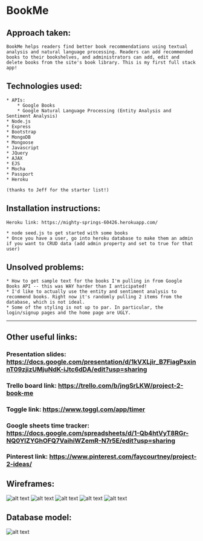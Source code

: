 # BookMe

## Approach taken:
```
BookMe helps readers find better book recommendations using textual analysis and natural language processing. Readers can add recommended books to their bookshelves, and administrators can add, edit and delete books from the site's book library. This is my first full stack app!

```

## Technologies used:
```
* APIs:
	* Google Books
	* Google Natural Language Processing (Entity Analysis and Sentiment Analysis)
* Node.js
* Express
* Bootstrap
* MongoDB
* Mongoose
* Javascript
* JQuery
* AJAX
* EJS
* Mocha 
* Passport
* Heroku

(thanks to Jeff for the starter list!)
```

## Installation instructions:
```
Heroku link: https://mighty-springs-60426.herokuapp.com/

* node seed.js to get started with some books
* Once you have a user, go into heroku database to make them an admin if you want to CRUD data (add admin property and set to true for that user) 

```

## Unsolved problems:
```
* How to get sample text for the books I'm pulling in from Google Books API -- this was WAY harder than I anticipated!
* I'd like to actually use the entity and sentiment analysis to recommend books. Right now it's randomly pulling 2 items from the database, which is not ideal.
* Some of the styling is not up to par. In particular, the login/signup pages and the home page are UGLY.
```
------------------------------------------------------------------------

## Other useful links:

### Presentation slides: https://docs.google.com/presentation/d/1kVXLjir_B7FiagPsxinnT09zjizUMjuNdK-iJtc6dDA/edit?usp=sharing

### Trello board link: https://trello.com/b/jngSrLKW/project-2-book-me

### Toggle link: https://www.toggl.com/app/timer

### Google sheets time tracker: https://docs.google.com/spreadsheets/d/1-Qb4htVyT8RGr-NQ0YlZYGhOFQ7VaihiWZemR-N7r5E/edit?usp=sharing

### Pinterest link: https://www.pinterest.com/faycourtney/project-2-ideas/

## Wireframes: 
![alt text](wireframes/bookme_wireframes_1.jpg "BookMe Wireframe Home page")
![alt text](wireframes/bookme_wireframes_2.jpg "BookMe Wireframe Book Recommendation page")
![alt text](wireframes/bookme_wireframes_3.jpg "BookMe Wireframe Login page")
![alt text](wireframes/bookme_wireframes_4.jpg "BookMe Wireframe Bookshelf page")
![alt text](wireframes/bookme_wireframes_5.jpg "BookMe Wireframe New saved book page")

## Database model: 
![alt text](wireframes/bookme_wireframes_6.jpg "Database model for BookMe")